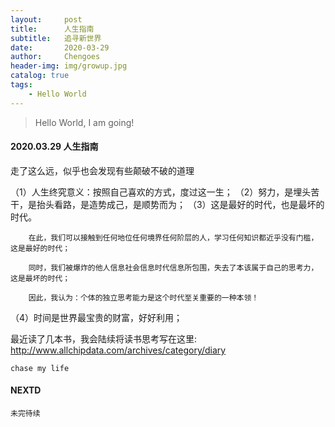 ```yaml
---
layout:     post
title:      人生指南
subtitle:   追寻新世界
date:       2020-03-29
author:     Chengoes
header-img: img/growup.jpg
catalog: true
tags:
    - Hello World
---
```


>Hello World, I am going!


#### 2020.03.29   人生指南

  走了这么远，似乎也会发现有些颠破不破的道理

  （1）人生终究意义：按照自己喜欢的方式，度过这一生；
  （2）努力，是埋头苦干，是抬头看路，是造势成己，是顺势而为；
  （3）这是最好的时代，也是最坏的时代。
        
        在此，我们可以接触到任何地位任何境界任何阶层的人，学习任何知识都近乎没有门槛，这是最好的时代；

        同时，我们被爆炸的他人信息社会信息时代信息所包围，失去了本该属于自己的思考力，这是最坏的时代；

        因此，我认为：个体的独立思考能力是这个时代至关重要的一种本领！  
  （4）时间是世界最宝贵的财富，好好利用；
  
  最近读了几本书，我会陆续将读书思考写在这里: http://www.allchipdata.com/archives/category/diary
  
    
	chase my life

   



#### NEXTD
	未完待续
	
